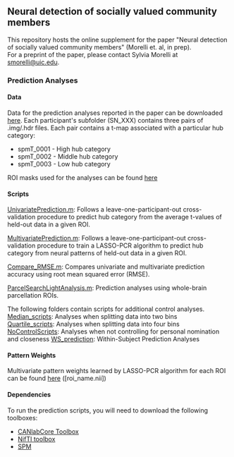 ## Neural detection of socially valued community members
This repository hosts the online supplement for the paper "Neural detection of socially valued community members" (Morelli et. al, in prep).  
For a preprint of the paper, please contact Sylvia Morelli at smorelli@uic.edu.  

### Prediction Analyses
#### Data 
Data for the prediction analyses reported in the paper can be downloaded [here](https://drive.google.com/drive/folders/0B3bXlQXiUgwWemJtWWdTb0p2Tkk). Each participant's subfolder (SN_XXX) contains three pairs of .img/.hdr files. Each pair contains a t-map associated with a particular hub category:

* spmT_0001 - High hub category  
* spmT_0002 - Middle hub category    
* spmT_0003 - Low hub category  

ROI masks used for the analyses can be found [here](masks)

#### Scripts
[UnivariatePrediction.m](scripts/UnivariatePrediction.m): Follows a leave-one-participant-out cross-validation procedure to predict hub category from the average t-values of held-out data in a given ROI.  

[MultivariatePrediction.m](scripts/MultivariatePrediction.m): Follows a leave-one-participant-out cross-validation procedure to train a LASSO-PCR algorithm to predict hub category from neural patterns of held-out data in a given ROI.  

[Compare_RMSE.m](scripts/Compare_RMSE.m): Compares univariate and multivariate prediction accuracy using root mean squared error (RMSE). 

[ParcelSearchLightAnalysis.m](scripts/whole-brain/ParcelSearchLightAnalysis.m): Prediction analyses using whole-brain parcellation ROIs.  

The following folders contain scripts for additional control analyses.  
[Median_scripts](Median_scripts): Analyses when splitting data into two bins  
[Quartile_scripts](Quartile_scripts): Analyses when splitting data into four bins  
[NoControlScripts](NoControlScripts): Analyses when not controlling for personal nomination and closeness
[WS_prediction](WS_prediction): Within-Subject Prediction Analyses



#### Pattern Weights
Multivariate pattern weights learned by LASSO-PCR algorithm for each ROI can be found [here](results/MVPA) ([roi_name.nii])  

#### Dependencies  
To run the prediction scripts, you will need to download the following toolboxes:  
* [CANlabCore Toolbox](https://github.com/canlab/CanlabCore)   
* [NifTI toolbox](https://www.mathworks.com/matlabcentral/fileexchange/8797-tools-for-nifti-and-analyze-image)  
* [SPM](http://www.fil.ion.ucl.ac.uk/spm/)  
